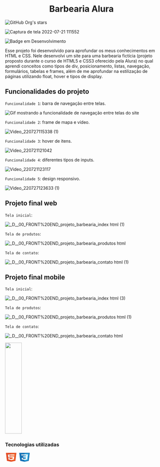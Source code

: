 <h1 align="center">Barbearia Alura</h1>

![GitHub Org's stars](https://img.shields.io/github/stars/lemong42/barbearia-alura?style=social)

![Captura de tela 2022-07-21 111552](https://user-images.githubusercontent.com/90742197/180236143-debf6548-396e-49a7-bd77-9ef3ef2a08c0.png)

![Badge em Desenvolvimento](http://img.shields.io/static/v1?label=STATUS&message=EM%20DESENVOLVIMENTO&color=GREEN&style=for-the-badge)

Esse projeto foi desenvolvido para aprofundar os meus conhecimentos em HTML e CSS. Nele desenvolvi um site para uma barbearia fictícia (projeto proposto durante o curso de HTML5 e CSS3 oferecido pela Alura) no qual aprendi conceitos como tipos de div, posicionamento, listas, navegação, formulários, tabelas e frames, além de me aprofundar na estilização de páginas utilizando float, hover e tipos de display.

## Funcionalidades do projeto

`Funcionalidade 1`: barra de navegação entre telas.

![Gif mostrando a funcionalidade de navegação entre telas do site](https://user-images.githubusercontent.com/90742197/180243801-2cf89ab0-5cee-448a-a50b-e75c770a44cd.gif)

`Funcionalidade 2`: frame de mapa e vídeo.

![Video_220727115338 (1)](https://user-images.githubusercontent.com/90742197/181286739-78e88cc9-38ca-485c-bb51-ce92d027f90b.gif)

`Funcionalidade 3`: hover de itens.

![Video_220721121042](https://user-images.githubusercontent.com/90742197/180249433-5727c894-1f6f-4951-8a67-cd725f451ffe.gif)

`Funcionalidade 4`: diferentes tipos de inputs.

![Video_220721123117](https://user-images.githubusercontent.com/90742197/180254133-c26e8dfb-a300-43c4-86ca-6d5913d63c3c.gif)

`Funcionalidade 5`: design responsivo.

  ![Video_220727123633 (1)](https://user-images.githubusercontent.com/90742197/181289823-fafd2ce8-0078-4a5e-81cf-97dab15b5a4e.gif)

## Projeto final web

`Tela inicial`:

![_D__00_FRONT%20END_projeto_barbearia_index html (1)](https://user-images.githubusercontent.com/90742197/181293217-9d83c910-5e07-4f01-94f7-8c41f72f9174.png)


`Tela de produtos`:

![_D__00_FRONT%20END_projeto_barbearia_produtos html](https://user-images.githubusercontent.com/90742197/181293310-2e7f1d02-59ca-45b1-b4fd-c3f6941f3965.png)


`Tela de contato`:

![_D__00_FRONT%20END_projeto_barbearia_contato html (1)](https://user-images.githubusercontent.com/90742197/181293334-332e1e25-2798-4739-b436-f044913f0c60.png)


## Projeto final mobile

`Tela inicial`:

![_D__00_FRONT%20END_projeto_barbearia_index html (3)](https://user-images.githubusercontent.com/90742197/181294319-29142b7a-5af5-4ac6-849b-812bd55acb85.png)


`Tela de produtos`:

![_D__00_FRONT%20END_projeto_barbearia_produtos html (1)](https://user-images.githubusercontent.com/90742197/181294348-1507a045-32db-4b2d-8b16-055c03470185.png)


`Tela de contato`:

![_D__00_FRONT%20END_projeto_barbearia_contato html](https://user-images.githubusercontent.com/90742197/181294363-0584fa1d-0ac5-4152-8d21-72fb214fee21.png)

<img height="300" width=33% src="https://user-images.githubusercontent.com/90742197/181294363-0584fa1d-0ac5-4152-8d21-72fb214fee21.png">

### Tecnologias utilizadas 

<div>
  <img align="center" alt="logo-HTML" height="30" width="40" src="https://raw.githubusercontent.com/devicons/devicon/master/icons/html5/html5-original.svg">
  <img align="center" alt="logo-CSS" height="30" width="40" src="https://raw.githubusercontent.com/devicons/devicon/master/icons/css3/css3-original.svg">
</div>
